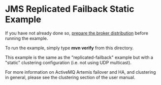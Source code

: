 # JMS Replicated Failback Static Example

If you have not already done so, [prepare the broker distribution](../../../../README.md#getting-started) before running the example.

To run the example, simply type **mvn verify** from this directory.

This example is the same as the "replicated-failback" example but with a "static" clustering configuration (i.e. not using UDP multicast).

For more information on ActiveMQ Artemis failover and HA, and clustering in general, please see the clustering section of the user manual.